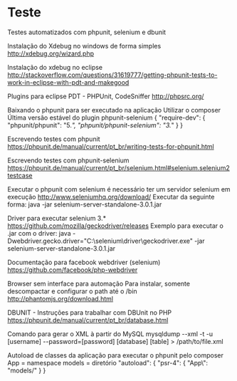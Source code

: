 # Teste
Testes automatizados com phpunit, selenium e dbunit

Instalação do Xdebug no windows de forma simples
http://xdebug.org/wizard.php

Instalação do xdebug no eclipse
http://stackoverflow.com/questions/31619777/getting-phpunit-tests-to-work-in-eclipse-with-pdt-and-makegood

Plugins para eclipse PDT - PHPUnit, CodeSniffer
http://phpsrc.org/

Baixando o phpunit para ser executado na aplicação
Utilizar o composer
Última versão estável do plugin phpunit-selenium
{
    "require-dev": {
    	"phpunit/phpunit": "5.*",
    	"phpunit/phpunit-selenium": "3.*"
    }
}

Escrevendo testes com phpunit
https://phpunit.de/manual/current/pt_br/writing-tests-for-phpunit.html

Escrevendo testes com phpunit-selenium
https://phpunit.de/manual/current/pt_br/selenium.html#selenium.selenium2testcase

Executar o phpunit com selenium é necessário ter um servidor selenium em execução
http://www.seleniumhq.org/download/
Executar da seguinte forma:
java -jar selenium-server-standalone-3.0.1.jar

Driver para executar selenium 3.*
https://github.com/mozilla/geckodriver/releases
Exemplo para executar o .jar com o driver: 
java -Dwebdriver.gecko.driver="C:\selenium\driver\geckodriver.exe" -jar selenium-server-standalone-3.0.1.jar

Documentação para facebook webdriver (selenium)
https://github.com/facebook/php-webdriver

Browser sem interface para automação
Para instalar, somente descompactar e configurar o path até o /bin
http://phantomjs.org/download.html

DBUNIT - Instruções para trabalhar com DBUnit no PHP
https://phpunit.de/manual/current/pt_br/database.html

Comando para gerar o XML à partir do MySQL
mysqldump --xml -t -u [username] --password=[password] [database] [table] > /path/to/file.xml

Autoload de classes da aplicação para executar o phpunit pelo composer
App = namespace
models = diretório
"autoload": {
	"psr-4": {
		"App\\": "models/"
	}
}
